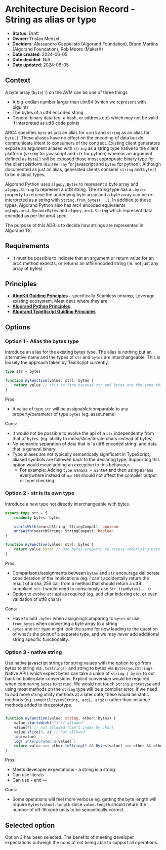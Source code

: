 # Architecture Decision Record - String as alias or type

- **Status**: Draft
- **Owner:** Tristan Menzel
- **Deciders**: Alessandro Cappellato (Algorand Foundation), Bruno Martins (Algorand Foundation), Rob Moore (MakerX)
- **Date created**: 2024-06-05
- **Date decided**: N/A
- **Date updated**: 2024-06-05

## Context

A byte array (`byte[]`) on the AVM can be one of three things
 - A big-endian number larger than uint64 (which we represent with biguint)
 - The bytes of a utf8 encoded string
 - General binary data (eg. a hash, or address etc) which may not be valid if interpreted as utf8 code points

ARC4 specifies `byte` as just an alias for `uint8` and `string` as an alias for `byte[]`. These aliases have no effect on the encoding of data but do communicate intent to consumers of the contract. Existing client generators expose an argument aliased with `string` as a string type native to the client platform (`string` for javascript and `str` for python) whereas an argument defined as `byte[]` will be exposed those most appropriate binary type for the client platform (`Uint8Array` for javascript and `bytes` for python). Although documented as just an alias, generated clients consider `string` and `byte[]` to be distinct types.

Algorand Python uses `algopy.Bytes` to represent a byte array and `algopy.String` to represent a utf8 string. The string type has a `.bytes` property to retrieve the underlying byte array and a byte array can be re-interpreted as a string with `String.from_bytes(...)`. In addition to these types, Algorand Python also has arc4 encoded equivalents `aglopy.arc4.DynamicBytes` and `algopy.arc4.String` which represent data encoded as per the arc4 spec.

The purpose of this ADR is to decide how strings are represented in Algorand TS.


## Requirements

- It must be possible to indicate that an argument or return value for an arc4 method expects, or returns an utf8 encoded string (ie. not just any array of bytes)

## Principles

- **[AlgoKit Guiding Principles](https://github.com/algorandfoundation/algokit-cli/blob/main/docs/algokit.md#guiding-principles)** - specifically Seamless onramp, Leverage existing ecosystem, Meet devs where they are
- **[Algorand Python Principles](https://algorandfoundation.github.io/puya/principles.html#principles)**
- **[Algorand TypeScript Guiding Principles](../README.md#guiding-principals)**

## Options

### Option 1 - Alias the bytes type

Introduce an alias for the existing bytes type. The alias is nothing but an alternative name and the types of `str` and `bytes` are interchangeable. This is loosely the approach taken by TealScript currently.

```ts
type str = bytes

function myFunction(value: str): bytes {
    return value // this is fine because str and bytes are the same thing
}

```

Pros:
 - A value of type `str` will be assignable/comparable to any property/parameter of type `bytes` (eg. asset.name)

Cons:
 - It would not be possible to evolve the api of a `str` independently from that of `bytes`. (eg. ability to index/slice/iterate chars instead of bytes)
 - No semantic separation of data that is 'a utf8 encoded string' and data that is general binary
 - Type aliases are not typically semantically significant in TypeScript, aliased symbols are followed back to the declaring type. Supporting this option would mean adding an exception to this behaviour.
   - For example: Adding `type Banana = uint64` and then using `Banana` everywhere instead of `uint64` should not affect the compiler output or type checking.

### Option 2 - str is its own type

Introduce a new type not directly interchangeable with bytes.

```ts
export type str = {
    readonly bytes: bytes

    startsWith(searchString: StringCompat): boolean
    endsWith(searchString: StringCompat): boolean
}

function myFunction(value: str): bytes {
    return value.bytes // Use bytes property to access underlying byte array
}
```

Pros:
- Comparisons/assignments between `bytes` and `str` encourage deliberate consideration of the implications (eg. I can't accidentally return the result of a sha_256 call from a method that should return a utf8 compliant `str`. I would need to consciously use `Str.fromBytes(...)`)
- Option to evolve `str` api as required (eg. add char indexing etc, or even validation of utf8 chars)

Cons:
- Have to add `.bytes` when assigning/comparing to `bytes` or use `from_bytes` when converting a byte array to a string
- `bytes` and `str` type might look the same for now leading to the question of what's the point of a separate type, and we may _never_ add additional string specific functionality.

### Option 3 - native string

Use native javascript strings for string values with the option to go from bytes to string via `.toString()` and string to bytes via `Bytes(yourString)`. Native APIs which expect bytes can take a union of `string | bytes` to cut back on boilerplate conversions. Explicit conversion would be required when comparing `bytes` to `string`. We would not touch `String.prototype` and using most methods on the `string` type will be a compiler error. If we need to add more string utility methods at a later date, these would be static methods (eg. `someUtility(myString, arg1, arg2)`) rather than instance methods added to the prototype.

```ts

function myFunction(value: string, other: bytes) {
    value.startsWith("") // allowed
    value[4] // not allowed (can't index by char)
    value.slice(3, 4) // not allowed
    log(value)
    log(`Interpolated ${value}`)
    return value === other.toString() && Bytes(value) === other && other.equals(value)
}

```

Pros:
 - Meets developer expectations - a string is a string
 - Can use literals
 - Can use `+` and `+=`

Cons:
 - Some operations will feel more verbose eg. getting the byte length will require `Bytes(value).length` since `value.length` should return the number of utf-16 code units to be semantically correct.

## Selected option

Option 3 has been selected. The benefits of meeting developer expectations outweigh the cons of not being able to support all operations.
